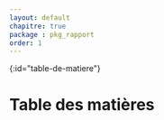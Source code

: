 ```yaml
---
layout: default
chapitre: true
package : pkg_rapport
order: 1
---
```


{:id="table-de-matiere"}
# Table des matières

<!-- TODO js-3 : génération de table de matière pour la présentation -->

<!-- Ce document est vide car il contient un code JavaScript qui génère dynamiquement le contenu et l'affiche ici  -->

<!-- new slide -->